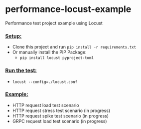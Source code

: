 # performance-locust-example

Performance test project example using Locust

<h3><ins>Setup:</h3>

- Clone this project and run `pip install -r requirements.txt`
- Or manually install the PIP Package:
    - `pip install locust pyproject-toml`

<h3><ins>Run the test:</h3>

- `locust --config=./locust.conf`

<h3><ins>Example:</h3>

- HTTP request load test scenario
- HTTP request stress test scenario (in progress)
- HTTP request spike test scenario (in progress)
- GRPC request load test scenario (in progress)

